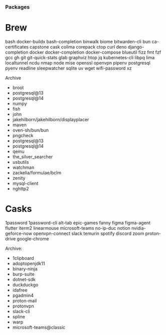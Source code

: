 ### Packages

# Brew

bash
docker-buildx
bash-completion
binwalk
biome
bitwarden-cli
bun
ca-certificates
capstone
cask
colima
corepack
ctop
curl
deno
django-completion
docker
docker-completion
docker-compose
blueutil
fizz
fmt
fzf
gcc
gh
git
git-quick-stats
glab
graphviz
htop
jq
kubernetes-cli
libpq
lima
localtunnel
ncdu
nmap
node
mise
openssl
openvpn
pipenv
postgresql
pyenv
readline
sleepwatcher
sqlite
uv
wget
wifi-password
xz

Archive
- broot
- postgresql@13
- postgresql@14
- numpy
- fish
- john
- jakehilborn/jakehilborn/displayplacer
- maven
- oven-sh/bun/bun
- pngcheck
- postgresql@13
- postgresql@14
- qemu
- the_silver_searcher
- usbutils
- watchman
- zackelia/formulae/bclm
- zenity
- mysql-client
- nghttp2

# Casks

1password
1password-cli
alt-tab
epic-games
fanny
figma
figma-agent
flutter
iterm2
linearmouse
microsoft-teams
no-ip-duc
notion
nvidia-geforce-now
openvpn-connect
slack
temurin
spotify
discord
zoom
proton-drive
google-chrome

Archive:
- 1clipboard
- adoptopenjdk11
- binary-ninja
- burp-suite
- dotnet-sdk
- duckduckgo
- idafree
- pgadmin4
- proton-mail
- protonvpn
- slack-cli
- spline
- warp
- microsoft-teams@classic
